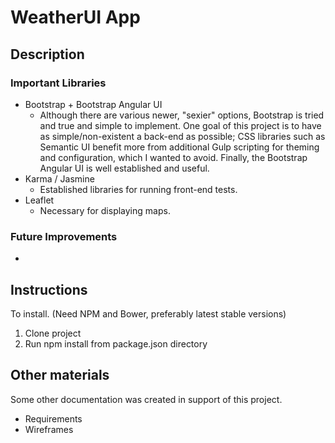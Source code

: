 # WeatherUI App

## Description

### Important Libraries
* Bootstrap + Bootstrap Angular UI
  * Although there are various newer, "sexier" options, Bootstrap is tried and true and simple to implement.
  One goal of this project is to have as simple/non-existent a back-end as possible; CSS libraries such as Semantic UI
   benefit more from additional Gulp scripting for theming and configuration, which I wanted to avoid.
   Finally, the Bootstrap Angular UI is well established and useful.
* Karma / Jasmine
  * Established libraries for running front-end tests.
* Leaflet
  * Necessary for displaying maps.

### Future Improvements
* 

## Instructions
To install. (Need NPM and Bower, preferably latest stable versions)
1. Clone project
2. Run npm install from package.json directory

## Other materials
Some other documentation was created in support of this project.
* Requirements
* Wireframes
